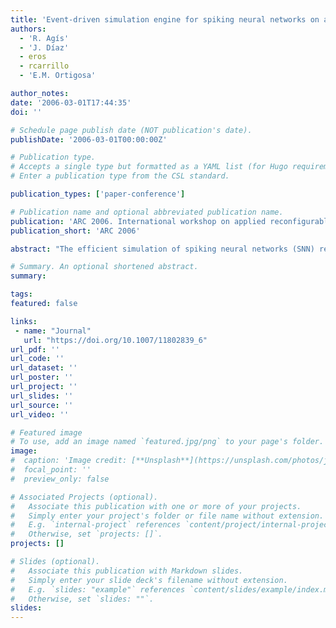 ```yaml
---
title: 'Event-driven simulation engine for spiking neural networks on a chip'
authors:
  - 'R. Agís'
  - 'J. Díaz'
  - eros
  - rcarrillo
  - 'E.M. Ortigosa'

author_notes:
date: '2006-03-01T17:44:35'
doi: ''

# Schedule page publish date (NOT publication's date).
publishDate: '2006-03-01T00:00:00Z'

# Publication type.
# Accepts a single type but formatted as a YAML list (for Hugo requirements).
# Enter a publication type from the CSL standard.

publication_types: ['paper-conference']

# Publication name and optional abbreviated publication name.
publication: 'ARC 2006. International workshop on applied reconfigurable computing'
publication_short: 'ARC 2006'

abstract: "The efficient simulation of spiking neural networks (SNN) remains as an open challenge. Current SNN computing engines are still far away of being able to efficiently simulate systems of millions of neurons. This contribution describes a computing scheme that takes full advantage of the massive parallel processing resources available at FPGA devices. The computing engine adopts an event-driven simulation scheme and an efficient next-event-to-go searching method to achieve high performance. We have designed a pipelined datapath in order to compute several events in parallel avoiding idle computing resources. The system is able to compute approximately 2.5 million spikes per second. The whole computing machine is composed only by an FPGA device and five external memory SRAM chips. Therefore the presented approach is of high interest for simulation experiments that require embedded simulation engines (for instance in robotic experiments with autonomous agents)."

# Summary. An optional shortened abstract.
summary:

tags:
featured: false

links:
 - name: "Journal"
   url: "https://doi.org/10.1007/11802839_6"
url_pdf: ''
url_code: ''
url_dataset: ''
url_poster: ''
url_project: ''
url_slides: ''
url_source: ''
url_video: ''

# Featured image
# To use, add an image named `featured.jpg/png` to your page's folder.
image:
#  caption: 'Image credit: [**Unsplash**](https://unsplash.com/photos/jdD8gXaTZsc)'
#  focal_point: ''
#  preview_only: false

# Associated Projects (optional).
#   Associate this publication with one or more of your projects.
#   Simply enter your project's folder or file name without extension.
#   E.g. `internal-project` references `content/project/internal-project/index.md`.
#   Otherwise, set `projects: []`.
projects: []

# Slides (optional).
#   Associate this publication with Markdown slides.
#   Simply enter your slide deck's filename without extension.
#   E.g. `slides: "example"` references `content/slides/example/index.md`.
#   Otherwise, set `slides: ""`.
slides:
---
```

